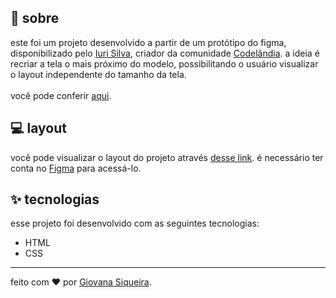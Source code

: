 
## 🌈 sobre

este foi um projeto desenvolvido a partir de um protótipo do figma, disponibilizado pelo [Iuri Silva](https://github.com/iuricode/), criador da comunidade [Codelândia](https://discord.com/invite/QevDJqCzaY). a ideia é recriar a tela o mais próximo do modelo, possibilitando o usuário visualizar o layout independente do tamanho da tela. 
</br></br>
você pode conferir [aqui](https://giovxna.github.io/one-page/).

## 💻 layout

você pode visualizar o layout do projeto através [desse link](https://www.figma.com/file/Yb9IBH56g7T1hdIyZ3BMNO/Desafios---Codel%C3%A2ndia?node-id=3738%3A2). é necessário ter conta no [Figma](https://figma.com) para acessá-lo.

## ✨ tecnologias

esse projeto foi desenvolvido com as seguintes tecnologias:

- HTML
- CSS

---

feito com ❤️ por [Giovana Siqueira](https://www.linkedin.com/in/giovana--siqueira/).
